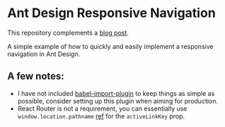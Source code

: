 # Ant Design Responsive Navigation

This repository complements a [blog post](https://tomas.piestansky.cz/posts/2018/responsive-menu-ant-design/).

A simple example of how to quickly and easily implement a responsive navigation in Ant Design.

## A few notes:
* I have not included [babel-import-plugin](https://github.com/ant-design/babel-plugin-import) to keep things as simple as possible, consider setting up this plugin when aiming for production.
* React Router is not a requirement, you can essentially use `window.location.pathname` [ref](https://developer.mozilla.org/en-US/docs/Web/API/Window/location) for the `activeLinkKey` prop.


